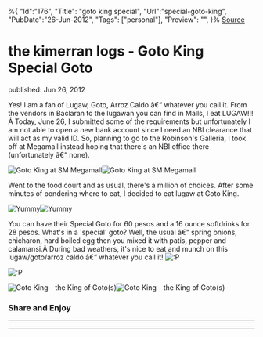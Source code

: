 ﻿%{
    "Id":"176",
    "Title": "goto king special",
    "Url":"special-goto-king",
    "PubDate":"26-Jun-2012",
    "Tags": ["personal"],
    "Preview": "",
}%
[Source](http://markhughneri.com/blog/154/special-goto-king/ "Permalink to the kimerran logs - Goto King Special Goto")

# the kimerran logs - Goto King Special Goto

published: Jun 26, 2012

Yes! I am a fan of Lugaw, Goto, Arroz Caldo â€“ whatever you call it. From the vendors in Baclaran to the lugawan you can find in Malls, I eat LUGAW!!!Â Today, June 26, I submitted some of the requirements but unfortunately I am not able to open a new bank account since I need an NBI clearance that will act as my valid ID. So, planning to go to the Robinson's Galleria, I took off at Megamall instead hoping that there's an NBI office there (unfortunately â€“ none).

![Goto King at SM Megamall][1]![Goto King at SM Megamall][2]

Went to the food court and as usual, there's a million of choices. After some minutes of pondering where to eat, I decided to eat lugaw at Goto King.

![Yummy][1]![Yummy][3]

You can have their Special Goto for 60 pesos and a 16 ounce softdrinks for 28 pesos. What's in a 'special' goto? Well, the usual â€“ spring onions, chicharon, hard boiled egg then you mixed it with patis, pepper and calamansi.Â During bad weathers, it's nice to eat and munch on this lugaw/goto/arroz caldo â€“ whatever you call it! ![:P][1]

![:P][4]

![Goto King - the King of Goto\(s\)][1]![Goto King - the King of Goto\(s\)][5]

### Share and Enjoy

* * *

* * *

[1]: http://markhughneri.com/blog/assets/loading.gif
[2]: http://markhughneri.com/blog/food/wp-content/uploads/sites/2/2012/06/06262012485.jpg
[3]: http://markhughneri.com/blog/food/wp-content/uploads/sites/2/2012/06/06262012483.jpg
[4]: http://markhughneri.com/blog/wp-includes/images/smilies/icon_razz.gif
[5]: http://markhughneri.com/blog/food/wp-content/uploads/sites/2/2012/06/06262012482.jpg
